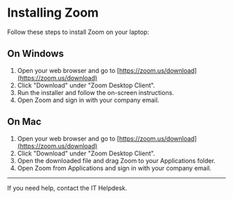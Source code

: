 # Installing Zoom

Follow these steps to install Zoom on your laptop:

## On Windows

1. Open your web browser and go to [https://zoom.us/download](https://zoom.us/download)
2. Click "Download" under "Zoom Desktop Client".
3. Run the installer and follow the on-screen instructions.
4. Open Zoom and sign in with your company email.

## On Mac

1. Open your web browser and go to [https://zoom.us/download](https://zoom.us/download)
2. Click "Download" under "Zoom Desktop Client".
3. Open the downloaded file and drag Zoom to your Applications folder.
4. Open Zoom from Applications and sign in with your company email.

---

If you need help, contact the IT Helpdesk. 